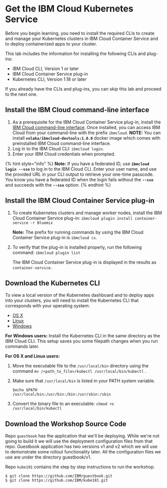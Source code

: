 # Get the IBM Cloud Kubernetes Service

Before you begin learning, you need to install the required CLIs to create and manage your Kubernetes clusters in IBM Cloud Container Service and to deploy containerized apps to your cluster.

This lab includes the information for installing the following CLIs and plug-ins:

* IBM Cloud CLI, Version 1 or later
* IBM Cloud Container Service plug-in
* Kubernetes CLI, Version 1.18 or later

If you already have the CLIs and plug-ins, you can skip this lab and proceed to the next one.

## Install the IBM Cloud command-line interface

1. As a prerequisite for the IBM Cloud Container Service plug-in, install the [IBM Cloud command-line interface](https://clis.ng.bluemix.net/ui/home.html). Once installed, you can access IBM Cloud from your command-line with the prefix `ibmcloud`.  **NOTE:** You can install **`volaka/ibmcloud-devtools:1.0.0`** docker image which comes with preinstalled IBM Cloud command-line interface. 
2. Log in to the IBM Cloud CLI: `ibmcloud login`.
3. Enter your IBM Cloud credentials when prompted.

{% hint style="info" %}
**Note:** If you have a federated ID, use **`ibmcloud login --sso`** to log in to the IBM Cloud CLI. Enter your user name, and use the provided URL in your CLI output to retrieve your one-time passcode. You know you have a federated ID when the login fails without the **`--sso`** and succeeds with the **`--sso`** option.
{% endhint %}

## Install the IBM Cloud Container Service plug-in

1. To create Kubernetes clusters and manage worker nodes, install the IBM Cloud Container Service plug-in: `ibmcloud plugin install container-service -r Bluemix`

   **Note:** The prefix for running commands by using the IBM Cloud Container Service plug-in is `ibmcloud cs`.

2. To verify that the plug-in is installed properly, run the following command: `ibmcloud plugin list`

   The IBM Cloud Container Service plug-in is displayed in the results as `container-service`.

## Download the Kubernetes CLI

To view a local version of the Kubernetes dashboard and to deploy apps into your clusters, you will need to install the Kubernetes CLI that corresponds with your operating system:

* [OS X](https://storage.googleapis.com/kubernetes-release/release/v1.10.8/bin/darwin/amd64/kubectl)
* [Linux](https://storage.googleapis.com/kubernetes-release/release/v1.10.8/bin/linux/amd64/kubectl)
* [Windows](https://storage.googleapis.com/kubernetes-release/release/v1.10.8/bin/windows/amd64/kubectl.exe)

**For Windows users:** Install the Kubernetes CLI in the same directory as the IBM Cloud CLI. This setup saves you some filepath changes when you run commands later.

**For OS X and Linux users:**

1. Move the executable file to the `/usr/local/bin` directory using the command `mv /<path_to_file>/kubectl /usr/local/bin/kubectl` .
2. Make sure that `/usr/local/bin` is listed in your PATH system variable.

   ```text
   $echo $PATH
   /usr/local/bin:/usr/bin:/bin:/usr/sbin:/sbin
   ```

3. Convert the binary file to an executable: `chmod +x /usr/local/bin/kubectl`

## Download the Workshop Source Code

Repo `guestbook` has the application that we'll be deploying. While we're not going to build it we will use the deployment configuration files from that repo. Guestbook application has two versions v1 and v2 which we will use to demonstrate some rollout functionality later. All the configuration files we use are under the directory guestbook/v1.

Repo `kube101` contains the step by step instructions to run the workshop.

```text
$ git clone https://github.com/IBM/guestbook.git
$ git clone https://github.com/IBM/kube101.git
```

